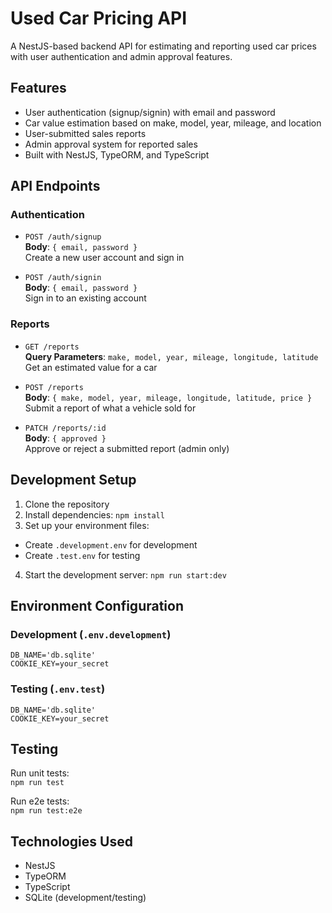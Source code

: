 # Used Car Pricing API

A NestJS-based backend API for estimating and reporting used car prices with user authentication and admin approval features.

## Features

- User authentication (signup/signin) with email and password
- Car value estimation based on make, model, year, mileage, and location
- User-submitted sales reports
- Admin approval system for reported sales
- Built with NestJS, TypeORM, and TypeScript

## API Endpoints

### Authentication

- `POST /auth/signup`  
  **Body**: `{ email, password }`  
  Create a new user account and sign in

- `POST /auth/signin`  
  **Body**: `{ email, password }`  
  Sign in to an existing account

### Reports

- `GET /reports`  
  **Query Parameters**: `make, model, year, mileage, longitude, latitude`  
  Get an estimated value for a car

- `POST /reports`  
  **Body**: `{ make, model, year, mileage, longitude, latitude, price }`  
  Submit a report of what a vehicle sold for

- `PATCH /reports/:id`  
  **Body**: `{ approved }`  
  Approve or reject a submitted report (admin only)

## Development Setup

1. Clone the repository
2. Install dependencies: `npm install`
3. Set up your environment files:
  - Create `.development.env` for development
  - Create `.test.env` for testing
4. Start the development server: `npm run start:dev`

## Environment Configuration

### Development (`.env.development`)
```env
DB_NAME='db.sqlite'
COOKIE_KEY=your_secret
```

### Testing (`.env.test`)
```env
DB_NAME='db.sqlite'
COOKIE_KEY=your_secret
```

## Testing

Run unit tests:  
`npm run test`

Run e2e tests:  
`npm run test:e2e`

## Technologies Used

- NestJS
- TypeORM
- TypeScript
- SQLite (development/testing)
